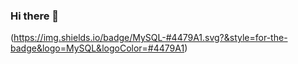 ### Hi there 👋

(https://img.shields.io/badge/MySQL-#4479A1.svg?&style=for-the-badge&logo=MySQL&logoColor=#4479A1)
<!--
**jungryuel/jungryuel** is a ✨ _special_ ✨ repository because its `README.md` (this file) appears on your GitHub profile.

Here are some ideas to get you started:

- 🔭 I’m currently working on ...
- 🌱 I’m currently learning ...
- 👯 I’m looking to collaborate on ...
- 🤔 I’m looking for help with ...
- 💬 Ask me about ...
- 📫 How to reach me: ...
- 😄 Pronouns: ...
- ⚡ Fun fact: ...
-->
